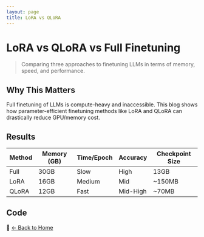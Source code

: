```yaml
---
layout: page
title: LoRA vs QLoRA
---
```


# LoRA vs QLoRA vs Full Finetuning

> Comparing three approaches to finetuning LLMs in terms of memory, speed, and performance.

## Why This Matters

Full finetuning of LLMs is compute-heavy and inaccessible. This blog shows how parameter-efficient finetuning methods like LoRA and QLoRA can drastically reduce GPU/memory cost.

## Results

| Method | Memory (GB) | Time/Epoch | Accuracy | Checkpoint Size |
|--------|-------------|------------|----------|-----------------|
| Full   | 30GB        | Slow       | High     | 13GB            |
| LoRA   | 16GB        | Medium     | Mid      | ~150MB          |
| QLoRA  | 12GB        | Fast       | Mid-High | ~70MB           |

## Code

🔗 [← Back to Home](../index.html)
